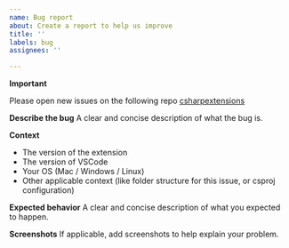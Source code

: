 ```yaml
---
name: Bug report
about: Create a report to help us improve
title: ''
labels: bug
assignees: ''

---
```


**Important**

Please open new issues on the following repo [csharpextensions](https://github.com/bard83/csharpextensions/issues)

**Describe the bug**
A clear and concise description of what the bug is.

**Context**

- The version of the extension
- The version of VSCode
- Your OS (Mac / Windows / Linux)
- Other applicable context (like folder structure for this issue, or csproj configuration)

**Expected behavior**
A clear and concise description of what you expected to happen.

**Screenshots**
If applicable, add screenshots to help explain your problem.

